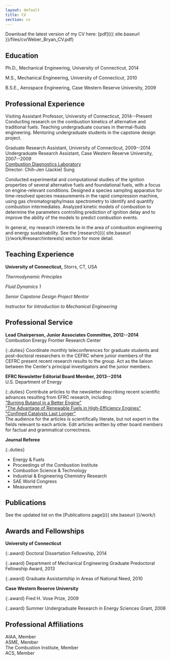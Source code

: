 ```yaml
---
layout: default
title: CV
section: cv
---
```

Download the latest version of my CV here: [pdf]({{ site.baseurl }}/files/cv/Weber_Bryan_CV.pdf)

Education
---
Ph.D., Mechanical Engineering, University of Connecticut, 2014

M.S., Mechanical Engineering, University of Connecticut, 2010

B.S.E., Aerospace Engineering, Case Western Reserve University, 2009

Professional Experience
---
Visiting Assistant Professor, University of Connecticut, 2014--Present  
Conducting research on the combustion kinetics of alternative and traditional
fuels. Teaching undergraduate courses in thermal-fluids engineering.
Mentoring undergraduate students in the capstone design project.

Graduate Research Assistant, University of Connecticut, 2009--2014  
Undergraduate Research Assistant, Case Western Reserve University, 2007--2009  
[Combustion Diagnostics Laboratory](http://combdiaglab.engr.uconn.edu)  
Director: Chih-Jen (Jackie) Sung

Conducted experimental and computational studies of the ignition
properties of several alternative fuels and foundational fuels, with
a focus on engine-relevant conditions.
Designed a species sampling apparatus for time-resolved
species measurements in the rapid compression machine, using gas
chromatography/mass spectrometry to identify and quantify
combustion intermediates.
Analyzed kinetic models of combustion to determine the parameters
controlling prediction of ignition delay and to improve the ability of
the models to predict combustion events.

In general, my research interests lie in the area of combustion engineering and energy sustainability. 
See the [research]({{ site.baseurl }}/work/#researchinterests) section for more detail.


Teaching Experience
---
**University of Connecticut,** Storrs, CT, USA

_Thermodynamic Principles_

_Fluid Dynamics 1_

_Senior Capstone Design Project Mentor_

Instructor for _Introduction to Mechanical Engineering_

Professional Service
---
**Lead Chairperson, Junior Associates Committee, 2012--2014**  
Combustion Energy Frontier Research Center

{:.duties}
Coordinate monthly teleconferences for graduate students
and post-doctoral researchers in the CEFRC where junior members of
the CEFRC present recent research results to the group.
Act as the liaison between the Center's principal investigators
and the junior members.

**EFRC Newsletter Editorial Board Member, 2013--2014**  
U.S. Department of Energy

{:.duties}
Contribute articles to the newsletter describing recent scientific advances resulting from EFRC research, including:  
["Burning Butanol in a Better Engine"](http://www.energyfrontier.us/newsletter/201210/burning-butanol-better-engine)  
["The Advantage of Renewable Fuels in High-Efficiency Engines"](http://www.energyfrontier.us/newsletter/201401/advantage-renewable-fuels-high-efficiency-engines)  
["Confined Catalysts Last Longer"](http://www.energyfrontier.us/newsletter/201404/confined-catalysts-last-longer)  
The audience for the articles is scientifically literate, but not
expert in the fields relevant to each article. Edit articles written
by other board members for factual and grammatical correctness.

**Journal Referee**

{:.duties}
+ Energy & Fuels
+ Proceedings of the Combustion Institute
+ Combustion Science & Technology
+ Industrial & Engineering Chemistry Research
+ SAE World Congress
+ Measurement

Publications
---
See the updated list on the [Publications page]({{ site.baseurl }}/work/)

Awards and Fellowships
---
**University of Connecticut**

{:.award}
Doctoral Dissertation Fellowship, 2014

{:.award}
Department of Mechanical Engineering Graduate Predoctoral Fellowship Award, 2013

{:.award}
Graduate Assistantship in Areas of National Need, 2010

**Case Western Reserve University**

{:.award}
Fred H. Vose Prize, 2009

{:.award}
Summer Undergraduate Research in Energy Sciences Grant, 2008

Professional Affiliations
---
AIAA, Member  
ASME, Member  
The Combustion Institute, Member  
ACS, Member
